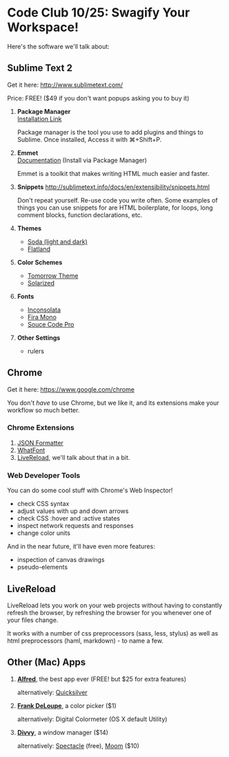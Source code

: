 Code Club 10/25: Swagify Your Workspace!
========================================

Here's the software we'll talk about:

## Sublime Text 2

Get it here: http://www.sublimetext.com/

Price: FREE! ($49 if you don't want popups asking you to buy it)

1.  **Package Manager**  
    [Installation Link](https://sublime.wbond.net/installation#st2)
    
    Package manager is the tool you use to add plugins and things to Sublime. Once installed, Access it with ⌘+Shift+P.

2.  **Emmet**  
    [Documentation](http://docs.emmet.io/) (Install via Package Manager)

    Emmet is a toolkit that makes writing HTML much easier and faster. 

3.  **Snippets**
    http://sublimetext.info/docs/en/extensibility/snippets.html

    Don't repeat yourself. Re-use code you write often. Some examples of things you can use snippets for are HTML boilerplate, for loops, long comment blocks, function declarations, etc.

4.  **Themes**
    -   [Soda (light and dark)](https://github.com/buymeasoda/soda-theme/)
    -   [Flatland](https://github.com/thinkpixellab/flatland)

5.  **Color Schemes**
    -   [Tomorrow Theme](https://github.com/chriskempson/tomorrow-theme)
    -   [Solarized](http://ethanschoonover.com/solarized)

6.  **Fonts**
    -   [Inconsolata](http://www.levien.com/type/myfonts/inconsolata.html)
    -   [Fira Mono](https://github.com/buildingfirefoxos/Building-Blocks/tree/gh-pages/fonts/FiraSans)
    -   [Souce Code Pro](http://blogs.adobe.com/typblography/2012/09/source-code-pro.html)

7. **Other Settings**
    -   rulers




## Chrome

Get it here: https://www.google.com/chrome

You don't *have* to use Chrome, but we like it, and its extensions make your workflow so much better.

### Chrome Extensions
1. [JSON Formatter](https://chrome.google.com/webstore/detail/json-formatter/bcjindcccaagfpapjjmafapmmgkkhgoa?hl=en)
2. [WhatFont](https://chrome.google.com/webstore/detail/whatfont/jabopobgcpjmedljpbcaablpmlmfcogm?hl=en)
3. [LiveReload](https://chrome.google.com/webstore/detail/livereload/jnihajbhpnppcggbcgedagnkighmdlei?hl=en), we'll talk about that in a bit.

### Web Developer Tools

You can do some cool stuff with Chrome's Web Inspector!
*   check CSS syntax
*   adjust values with up and down arrows
*   check CSS :hover and :active states
*   inspect network requests and responses
*   change color units

And in the near future, it'll have even more features:
*   inspection of canvas drawings
*   pseudo-elements

## LiveReload

LiveReload lets you work on your web projects without having to constantly refresh the browser, by refreshing the browser for you whenever one of your files change.

It works with a number of css preprocessors (sass, less, stylus) as well as html preprocessors (haml, markdown) - to name a few.

## Other (Mac) Apps

1. **[Alfred](http://alfredapp.com)**, the best app ever (FREE! but $25 for extra features)
    
    alternatively: [Quicksilver](http://qsapp.com/)

2. **[Frank DeLoupe](https://itunes.apple.com/us/app/frank-deloupe/id530458789?mt=12)**, a color picker ($1)
    
    alternatively: Digital Colormeter (OS X default Utility)

3. **[Divvy](http://mizage.com/divvy/)**, a window manager ($14)
    
    alternatively: [Spectacle](http://spectacleapp.com/)  (free), [Moom](http://manytricks.com/moom/) ($10)

